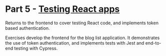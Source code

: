 # Part 5 - [Testing React apps](https://fullstackopen.com/en/part5)

Returns to the frontend to cover testing React code, and implements token based authentication.

Exercises develop the frontend for the blog list application. It demonstrates the use of token authentication, and implements tests with Jest and end-to-end testing with Cypress.
